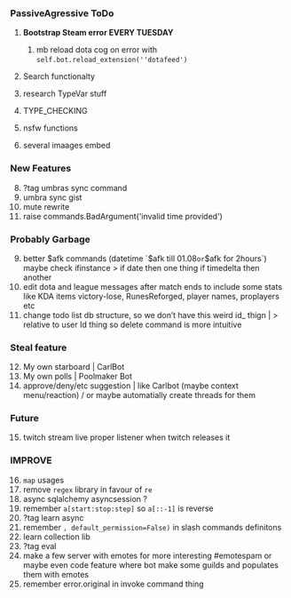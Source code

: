 ### PassiveAgressive ToDo
1. **Bootstrap Steam error EVERY TUESDAY**
   1. mb reload dota cog on error with `self.bot.reload_extension(''dotafeed')`

2. Search functionalty
3. research TypeVar stuff 
4. TYPE_CHECKING
5. nsfw functions
6. several imaages embed
### New Features
8. ?tag umbras sync command
9. umbra sync gist
10. mute rewrite
11. raise commands.BadArgument('invalid time provided')

### Probably Garbage
9. better $afk commands (datetime `$afk till 01.08` or `$afk for 2hours`) maybe check ifinstance > if date then one thing if timedelta then another
7. edit dota and league messages after match ends to include some stats like KDA items victory-lose, RunesReforged, player names, proplayers etc
8. change todo list db structure, so we don’t have this weird id_ thign | > relative to user Id thing so delete command is more intuitive

### Steal feature
12. My own starboard | CarlBot 
13. My own polls | Poolmaker Bot
14. approve/deny/etc suggestion | like Carlbot (maybe context menu/reaction) / or maybe automatially create threads for them

### Future
15. twitch stream live proper listener when twitch releases it

### IMPROVE
16. `map` usages
17. remove `regex` library in favour of `re`
18. async sqlalchemy asyncsession ?
19. remember `a[start:stop:step]` so `a[::-1]` is reverse
20. ?tag learn async
21. remember `, default_permission=False)` in slash commands definitons
23. learn collection lib
24. ?tag eval
26. make a few server with emotes for more interesting #emotespam or maybe even code feature where bot make some guilds and populates them with emotes
27. remember error.original in invoke command thing